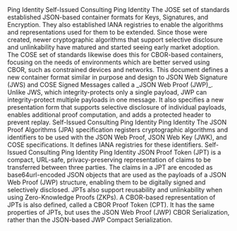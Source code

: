 <reference anchor="I-D.ietf-jose-json-web-proof" target="https://datatracker.ietf.org/doc/html/draft-ietf-jose-json-web-proof">
    <front>
        <title>JSON Web Proof</title>
        <author fullname="David Waite" initials="D." surname="Waite">
            <organization>Ping Identity</organization>
        </author>
        <author fullname="Michael B. Jones" initials="M. B." surname="Jones">
            <organization>Self-Issued Consulting</organization>
        </author>
        <author fullname="Jeremie Miller" initials="J." surname="Miller">
            <organization>Ping Identity</organization>
        </author>
        <abstract>
            <t>
The JOSE set of standards established JSON-based container formats for Keys, Signatures, and Encryption. They also established IANA registries to enable the algorithms and representations used for them to be extended. Since those were created, newer cryptographic algorithms that support selective disclosure and unlinkability have matured and started seeing early market adoption. The COSE set of standards likewise does this for CBOR-based containers, focusing on the needs of environments which are better served using CBOR, such as constrained devices and networks. This document defines a new container format similar in purpose and design to JSON Web Signature (JWS) and COSE Signed Messages called a _JSON Web Proof (JWP)_. Unlike JWS, which integrity-protects only a single payload, JWP can integrity-protect multiple payloads in one message. It also specifies a new presentation form that supports selective disclosure of individual payloads, enables additional proof computation, and adds a protected header to prevent replay.
</t>
        </abstract>
    </front>
    <seriesInfo name="Internet-Draft" value="draft-ietf-jose-json-web-proof-latest"/>
</reference>
<reference anchor="I-D.ietf-jose-json-proof-algorithms" target="https://datatracker.ietf.org/doc/html/draft-ietf-jose-json-proof-algorithms">
    <front>
        <title>JSON Proof Algorithms</title>
        <author fullname="Michael B. Jones" initials="M. B." surname="Jones">
            <organization>Self-Issued Consulting</organization>
        </author>
        <author fullname="David Waite" initials="D." surname="Waite">
            <organization>Ping Identity</organization>
        </author>
        <author fullname="Jeremie Miller" initials="J." surname="Miller">
            <organization>Ping Identity</organization>
        </author>
        <abstract>
            <t>
The JSON Proof Algorithms (JPA) specification registers cryptographic algorithms and identifiers to be used with the JSON Web Proof, JSON Web Key (JWK), and COSE specifications. It defines IANA registries for these identifiers.
</t>
        </abstract>
    </front>
    <seriesInfo name="Internet-Draft" value="draft-ietf-jose-json-proof-algorithms-latest"/>
</reference>
<reference anchor="I-D.ietf-jose-json-proof-token" target="https://datatracker.ietf.org/doc/html/draft-ietf-jose-json-proof-token">
    <front>
        <title>JSON Proof Token and CBOR Proof Token</title>
        <author fullname="Michael B. Jones" initials="M. B." surname="Jones">
            <organization>Self-Issued Consulting</organization>
        </author>
        <author fullname="David Waite" initials="D." surname="Waite">
            <organization>Ping Identity</organization>
        </author>
        <author fullname="Jeremie Miller" initials="J." surname="Miller">
            <organization>Ping Identity</organization>
        </author>
        <abstract>
            <t>
JSON Proof Token (JPT) is a compact, URL-safe, privacy-preserving representation of claims to be transferred between three parties. The claims in a JPT are encoded as base64url-encoded JSON objects that are used as the payloads of a JSON Web Proof (JWP) structure, enabling them to be digitally signed and selectively disclosed. JPTs also support reusability and unlinkability when using Zero-Knowledge Proofs (ZKPs). A CBOR-based representation of JPTs is also defined, called a CBOR Proof Token (CPT). It has the same properties of JPTs, but uses the JSON Web Proof (JWP) CBOR Serialization, rather than the JSON-based JWP Compact Serialization.
</t>
        </abstract>
    </front>
    <seriesInfo name="Internet-Draft" value="draft-ietf-jose-json-proof-token-latest"/>
</reference>
